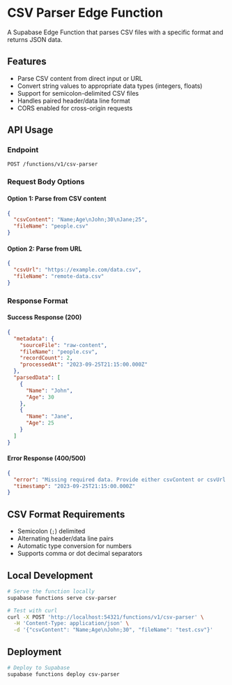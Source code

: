 # CSV Parser Edge Function

A Supabase Edge Function that parses CSV files with a specific format and returns JSON data.

## Features

- Parse CSV content from direct input or URL
- Convert string values to appropriate data types (integers, floats)
- Support for semicolon-delimited CSV files
- Handles paired header/data line format
- CORS enabled for cross-origin requests

## API Usage

### Endpoint
```
POST /functions/v1/csv-parser
```

### Request Body Options

#### Option 1: Parse from CSV content
```json
{
  "csvContent": "Name;Age\nJohn;30\nJane;25",
  "fileName": "people.csv"
}
```

#### Option 2: Parse from URL
```json
{
  "csvUrl": "https://example.com/data.csv",
  "fileName": "remote-data.csv"
}
```

### Response Format

#### Success Response (200)
```json
{
  "metadata": {
    "sourceFile": "raw-content",
    "fileName": "people.csv",
    "recordCount": 2,
    "processedAt": "2023-09-25T21:15:00.000Z"
  },
  "parsedData": [
    {
      "Name": "John",
      "Age": 30
    },
    {
      "Name": "Jane", 
      "Age": 25
    }
  ]
}
```

#### Error Response (400/500)
```json
{
  "error": "Missing required data. Provide either csvContent or csvUrl.",
  "timestamp": "2023-09-25T21:15:00.000Z"
}
```

## CSV Format Requirements

- Semicolon (`;`) delimited
- Alternating header/data line pairs
- Automatic type conversion for numbers
- Supports comma or dot decimal separators

## Local Development

```bash
# Serve the function locally
supabase functions serve csv-parser

# Test with curl
curl -X POST 'http://localhost:54321/functions/v1/csv-parser' \
  -H 'Content-Type: application/json' \
  -d '{"csvContent": "Name;Age\nJohn;30", "fileName": "test.csv"}'
```

## Deployment

```bash
# Deploy to Supabase
supabase functions deploy csv-parser
```